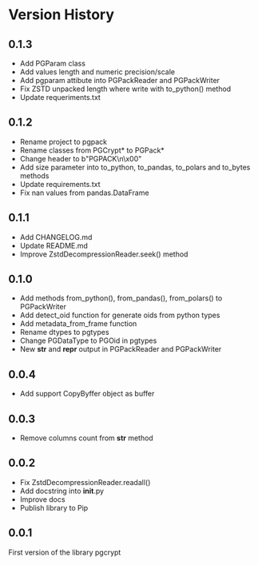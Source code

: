 # Version History

## 0.1.3

* Add PGParam class
* Add values length and numeric precision/scale
* Add pgparam attibute into PGPackReader and PGPackWriter
* Fix ZSTD unpacked length where write with to_python() method
* Update requeriments.txt

## 0.1.2

* Rename project to pgpack
* Rename classes from PGCrypt* to PGPack*
* Change header to b"PGPACK\n\x00"
* Add size parameter into to_python, to_pandas, to_polars and to_bytes methods
* Update requirements.txt
* Fix nan values from pandas.DataFrame

## 0.1.1

* Add CHANGELOG.md
* Update README.md
* Improve ZstdDecompressionReader.seek() method

## 0.1.0

* Add methods from_python(),  from_pandas(),  from_polars() to PGPackWriter
* Add detect_oid function for generate oids from python types
* Add metadata_from_frame function
* Rename dtypes to pgtypes
* Change PGDataType to PGOid in pgtypes
* New __str__ and __repr__ output in PGPackReader and PGPackWriter

## 0.0.4

* Add support CopyByffer object as buffer

## 0.0.3

* Remove columns count from __str__ method

## 0.0.2

* Fix ZstdDecompressionReader.readall()
* Add docstring into __init__.py
* Improve docs
* Publish library to Pip

## 0.0.1

First version of the library pgcrypt
